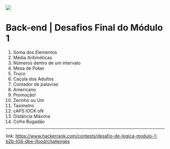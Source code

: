 ![](https://i.imgur.com/xG74tOh.png)

# Back-end | Desafios Final do Módulo 1 

1. Soma dos Elementos
2. Média Aritiméticas
3. Números dentro de um intervalo
4. Mesa de Poker
5. Truco
6. Caçula dos Adultos
7. Contador de palavras
8. Americano
9. Promoção!
10. Zerinho ou Um
11. Taxímetro
12. cAPS lOCK oN
13. Distância Máxima
14. Cofre Bugadão


---



link: https://www.hackerrank.com/contests/desafio-de-logica-modulo-1-b2b-t04-dbe-ifood/challenges